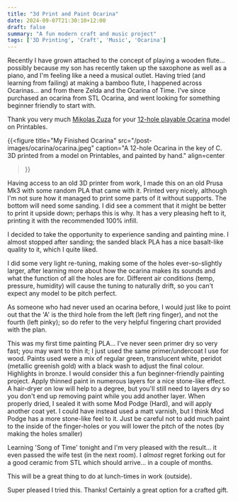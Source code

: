 ```yaml
---
title: "3d Print and Paint Ocarina"
date: 2024-09-07T21:30:10+12:00
draft: false
summary: "A fun modern craft and music project"
tags: ['3D Printing', 'Craft', 'Music', 'Ocarina']
---
```


Recently I have grown attached to the concept of playing a wooden flute... possibly because my son has recently taken up the saxophone as well as a piano, and I'm feeling like a need a musical outlet. Having tried (and learning from failing) at making a bamboo flute, I happened across Ocarinas... and from there Zelda and the Ocarina of Time. I've since purchased an ocarina from STL Ocarina, and went looking for something beginner friendly to start with.

Thank you very much [Mikolas Zuza](https://www.printables.com/@MikolasZuza) for your [12-hole playable Ocarina](https://www.printables.com/model/65399-12-hole-playable-ocarina/comments/2038552) model on Printables.

{{<figure
    title="My Finished Ocarina"
    src="/post-images/ocarina/ocarina.jpeg"
    caption="A 12-hole Ocarina in the key of C. 3D printed from a model on Printables, and painted by hand."
    align=center
>}}

Having access to an old 3D printer from work, I made this on an old Prusa Mk3 with some random PLA that came with it. Printed very nicely, although I'm not sure how it managed to print some parts of it without supports. The bottom will need some sanding. I did see a comment that it might be better to print it upside down; perhaps this is why. It has a very pleasing heft to it, printing it with the recommended 100% infill.

I decided to take the opportunity to experience sanding and painting mine. I almost stopped after sanding; the sanded black PLA has a nice basalt-like quality to it, which I quite liked.

I did some very light re-tuning, making some of the holes ever-so-slightly larger, after learning more about how the ocarina makes its sounds and what the function of all the holes are for. Different air conditions (temp, pressure, humidity) will cause the tuning to naturally drift, so you can't expect any model to be pitch perfect.

As someone who had never used an ocarina before, I would just like to point out that the 'A' is the third hole from the left (left ring finger), and not the fourth (left pinky); so do refer to the very helpful fingering chart provided with the plan.

This was my first time painting PLA... I've never seen primer dry so very fast; you may want to thin it; I just used the same primer/undercoat I use for wood. Paints used were a mix of regular green, translucent white, peridot (metallic greenish gold) with a black wash to adjust the final colour. Highlights in bronze. I would consider this a fun beginner-friendly painting project. Apply thinned paint in numerous layers for a nice stone-like effect. A hair-dryer on low will help to a degree, but you'll still need to layers dry so you don't end up removing paint while you add another layer. When properly dried, I sealed it with some Mod Podge (Hard), and will apply another coat yet. I could have instead used a matt varnish, but I think Mod Podge has a more stone-like feel to it. Just be careful not to add much paint to the inside of the finger-holes or you will lower the pitch of the notes (by making the holes smaller)

Learning 'Song of Time' tonight and I'm very pleased with the result... it even passed the wife test (in the next room). I _almost_ regret forking out for a good ceramic from STL which should arrive... in a couple of months.

This will be a great thing to do at lunch-times in work (outside).

Super pleased I tried this. Thanks! Certainly a great option for a crafted gift.
